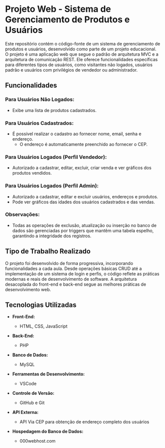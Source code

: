 # Projeto Web - Sistema de Gerenciamento de Produtos e Usuários

Este repositório contém o código-fonte de um sistema de gerenciamento de produtos e usuários, desenvolvido como parte de um projeto educacional. O projeto é uma aplicação web que segue o padrão de arquitetura MVC e a arquitetura de comunicação REST. Ele oferece funcionalidades específicas para diferentes tipos de usuários, como visitantes não logados, usuários padrão e usuários com privilégios de vendedor ou administrador.

## Funcionalidades

### Para Usuários Não Logados:

- Exibe uma lista de produtos cadastrados.

### Para Usuários Cadastrados:

- É possível realizar o cadastro ao fornecer nome, email, senha e endereço.
  - O endereço é automaticamente preenchido ao fornecer o CEP.

### Para Usuários Logados (Perfil Vendedor):

- Autorizado a cadastrar, editar, excluir, criar venda e ver gráficos dos produtos vendidos.

### Para Usuários Logados (Perfil Admin):

- Autorizado a cadastrar, editar e excluir usuários, endereços e produtos.
- Pode ver gráficos das idades dos usuários cadastrados e das vendas.

### Observações:

- Todas as operações de exclusão, atualização ou inserção no banco de dados são gerenciadas por triggers que mantêm uma tabela espelho, garantindo a integridade dos registros.

## Tipo de Trabalho Realizado

O projeto foi desenvolvido de forma progressiva, incorporando funcionalidades a cada aula. Desde operações básicas CRUD até a implementação de um sistema de login e perfis, o código reflete as práticas modernas e reais de desenvolvimento de software. A arquitetura desacoplada do front-end e back-end segue as melhores práticas de desenvolvimento web.

## Tecnologias Utilizadas

- **Front-End:**
  - HTML, CSS, JavaScript

- **Back-End:**
  - PHP

- **Banco de Dados:**
  - MySQL

- **Ferramentas de Desenvolvimento:**
  - VSCode

- **Controle de Versão:**
  - GitHub e Git

- **API Externa:**
  - API Via CEP para obtenção de endereço completo dos usuários

- **Hospedagem do Banco de Dados:**
  - 000webhost.com
